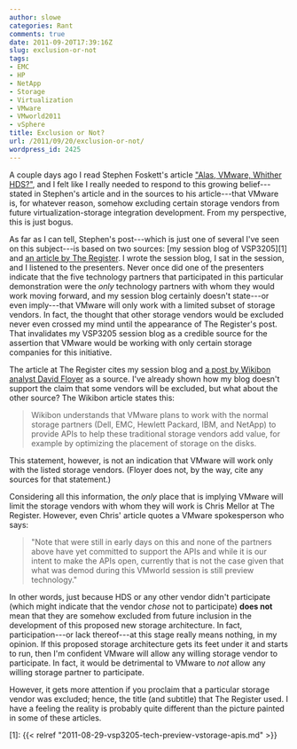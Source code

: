 ```yaml
---
author: slowe
categories: Rant
comments: true
date: 2011-09-20T17:39:16Z
slug: exclusion-or-not
tags:
- EMC
- HP
- NetApp
- Storage
- Virtualization
- VMware
- VMworld2011
- vSphere
title: Exclusion or Not?
url: /2011/09/20/exclusion-or-not/
wordpress_id: 2425
---
```


A couple days ago I read Stephen Foskett's article ["Alas, VMware, Whither HDS?"](http://blog.fosketts.net/2011/09/18/vmware-vaai-hds/), and I felt like I really needed to respond to this growing belief---stated in Stephen's article and in the sources to his article---that VMware is, for whatever reason, somehow excluding certain storage vendors from future virtualization-storage integration development. From my perspective, this is just bogus.

As far as I can tell, Stephen's post---which is just one of several I've seen on this subject---is based on two sources: [my session blog of VSP3205][1] and [an article by The Register](http://www.theregister.co.uk/2011/09/09/vmware_lun_war/). I wrote the session blog, I sat in the session, and I listened to the presenters. Never once did one of the presenters indicate that the five technology partners that participated in this particular demonstration were the _only_ technology partners with whom they would work moving forward, and my session blog certainly doesn't state---or even imply---that VMware will only work with a limited subset of storage vendors. In fact, the thought that other storage vendors would be excluded never even crossed my mind until the appearance of The Register's post. That invalidates my VSP3205 session blog as a credible source for the assertion that VMware would be working with only certain storage companies for this initiative.

The article at The Register cites my session blog and [a post by Wikibon analyst David Floyer](http://wikibon.org/wiki/v/VMware_Storage_Innovation) as a source. I've already shown how my blog doesn't support the claim that some vendors will be excluded, but what about the other source? The Wikibon article states this:

>Wikibon understands that VMware plans to work with the normal storage partners (Dell, EMC, Hewlett Packard, IBM, and NetApp) to provide APIs to help these traditional storage vendors add value, for example by optimizing the placement of storage on the disks.

This statement, however, is not an indication that VMware will work only with the listed storage vendors. (Floyer does not, by the way, cite any sources for that statement.)

Considering all this information, the _only_ place that is implying VMware will limit the storage vendors with whom they will work is Chris Mellor at The Register. However, even Chris' article quotes a VMware spokesperson who says:

>"Note that were still in early days on this and none of the partners above have yet committed to support the APIs  and while it is our intent to make the APIs open, currently that is not the case given that what was demod during this VMworld session is still preview technology."

In other words, just because HDS or any other vendor didn't participate (which might indicate that the vendor _chose_ not to participate) **does not** mean that they are somehow excluded from future inclusion in the development of this proposed new storage architecture. In fact, participation---or lack thereof---at this stage really means nothing, in my opinion. If this proposed storage architecture gets its feet under it and starts to run, then I'm confident VMware will allow any willing storage vendor to participate. In fact, it would be detrimental to VMware to _not_ allow any willing storage partner to participate.

However, it gets more attention if you proclaim that a particular storage vendor was excluded; hence, the title (and subtitle) that The Register used. I have a feeling the reality is probably quite different than the picture painted in some of these articles.

[1]: {{< relref "2011-08-29-vsp3205-tech-preview-vstorage-apis.md" >}}
